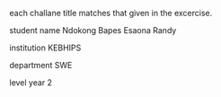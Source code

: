 each challane title matches that given in the excercise.

student name Ndokong Bapes Esaona Randy

institution KEBHIPS

department SWE

level year 2